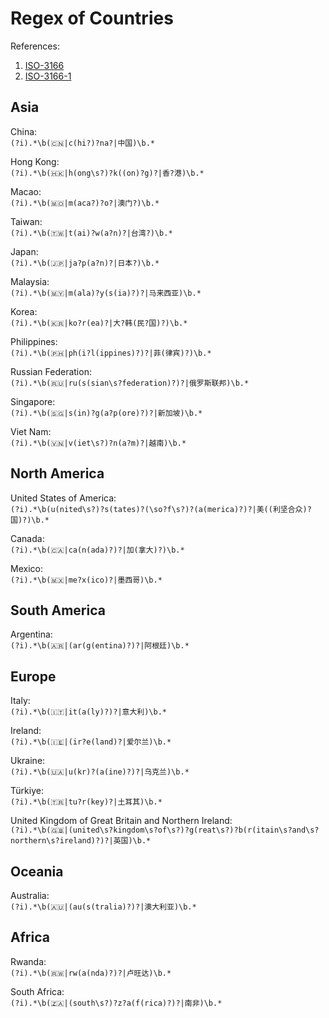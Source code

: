 # Regex of Countries  

References:  
1. [ISO-3166](https://www.iso.org/iso-3166-country-codes.html)  
2. [ISO-3166-1](https://www.iso.org/standard/72482.html)

## Asia  

China:  
`(?i).*\b(🇨🇳|c(hi?)?na?|中国)\b.*`  

Hong Kong:  
`(?i).*\b(🇭🇰|h(ong\s?)?k((on)?g)?|香?港)\b.*`   

Macao:  
`(?i).*\b(🇲🇴|m(aca?)?o?|澳门?)\b.*`  

Taiwan:  
`(?i).*\b(🇹🇼|t(ai)?w(a?n)?|台湾?)\b.*`  

Japan:  
`(?i).*\b(🇯🇵|ja?p(a?n)?|日本?)\b.*`  

Malaysia:  
`(?i).*\b(🇲🇾|m(ala)?y(s(ia)?)?|马来西亚)\b.*`  

Korea:  
`(?i).*\b(🇰🇷|ko?r(ea)?|大?韩(民?国)?)\b.*`  

Philippines:  
`(?i).*\b(🇵🇭|ph(i?l(ippines)?)?|菲(律宾)?)\b.*`  

Russian Federation:  
`(?i).*\b(🇷🇺|ru(s(sian\s?federation)?)?|俄罗斯联邦)\b.*`  

Singapore:  
`(?i).*\b(🇸🇬|s(in)?g(a?p(ore)?)?|新加坡)\b.*`  

Viet Nam:  
`(?i).*\b(🇻🇳|v(iet\s?)?n(a?m)?|越南)\b.*`  

## North America  

United States of America:  
`(?i).*\b(u(nited\s?)?s(tates)?(\so?f\s?)?(a(merica)?)?|美((利坚合众)?国)?)\b.*`  

Canada:  
`(?i).*\b(🇨🇦|ca(n(ada)?)?|加(拿大)?)\b.*`  

Mexico:  
`(?i).*\b(🇲🇽|me?x(ico)?|墨西哥)\b.*`  

## South America  

Argentina:  
`(?i).*\b(🇦🇷|(ar(g(entina)?)?|阿根廷)\b.*`  

## Europe  

Italy:  
`(?i).*\b(🇮🇹|it(a(ly)?)?|意大利)\b.*`  

Ireland:  
`(?i).*\b(🇮🇪|(ir?e(land)?|爱尔兰)\b.*`  

Ukraine:  
`(?i).*\b(🇺🇦|u(kr)?(a(ine)?)?|乌克兰)\b.*`  

Türkiye:  
`(?i).*\b(🇹🇷|tu?r(key)?|土耳其)\b.*`  

United Kingdom of Great Britain and Northern Ireland:  
`(?i).*\b(🇬🇧|(united\s?kingdom\s?of\s?)?g(reat\s?)?b(r(itain\s?and\s?northern\s?ireland)?)?|英国)\b.*`  

## Oceania  

Australia:  
`(?i).*\b(🇦🇺|(au(s(tralia)?)?|澳大利亚)\b.*`  

## Africa  

Rwanda:  
`(?i).*\b(🇷🇼|rw(a(nda)?)?|卢旺达)\b.*`  

South Africa:  
`(?i).*\b(🇿🇦|(south\s?)?z?a(f(rica)?)?|南非)\b.*`  
